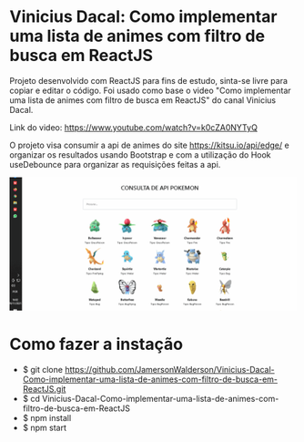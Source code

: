 # Vinicius Dacal: Como implementar uma lista de animes com filtro de busca em ReactJS

Projeto desenvolvido com ReactJS para fins de estudo, sinta-se livre para copiar e editar o código.
Foi usado como base o video "Como implementar uma lista de animes com filtro de busca em ReactJS" do canal Vinicius Dacal.

Link do video: https://www.youtube.com/watch?v=k0cZA0NYTyQ

O projeto visa consumir a api de animes do site https://kitsu.io/api/edge/ e organizar os resultados usando Bootstrap e com a utilização do Hook useDebounce para organizar as requisições feitas a api.

![Demo](https://github.com/JamersonWalderson/reactjs-api-pokemon/blob/main/demo.gif)

# Como fazer a instação
- $ git clone https://github.com/JamersonWalderson/Vinicius-Dacal-Como-implementar-uma-lista-de-animes-com-filtro-de-busca-em-ReactJS.git
- $ cd Vinicius-Dacal-Como-implementar-uma-lista-de-animes-com-filtro-de-busca-em-ReactJS
- $ npm install
- $ npm start
